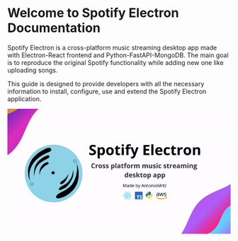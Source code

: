 # Welcome to Spotify Electron Documentation

Spotify Electron is a cross-platform music streaming desktop app made with Electron-React frontend and Python-FastAPI-MongoDB. The main goal is to reproduce the original Spotify functionality while adding new one like uploading songs.

This guide is designed to provide developers with all the necessary information to install, configure, use and extend the Spotify Electron application.

![SpotifyPreview](assets/videos/SpotifyElectronReadmePreview.gif)

